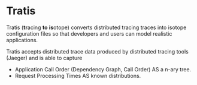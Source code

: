 # Tratis

Tratis (**tr**acing **to** **is**otope) converts distributed tracing traces
into isotope configuration files so that developers and users can
model realistic applications.

Tratis accepts distributed trace data produced by distributed tracing tools
(Jaeger) and is able to capture

+ Application Call Order (Dependency Graph, Call Order) AS a n-ary tree.
+ Request Processing Times AS known distributions.